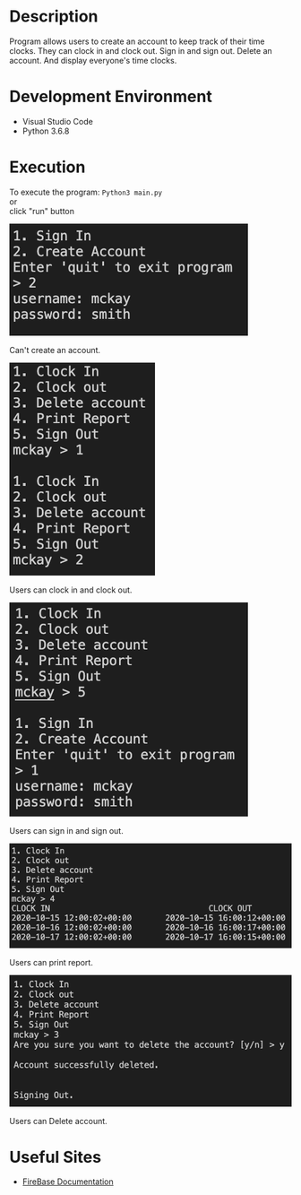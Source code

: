 # Description
 Program allows users to create an account to keep track of their time clocks. They can clock in and clock out. Sign in and sign out. Delete an account. And display everyone's time clocks.

# Development Environment
* Visual Studio Code
* Python 3.6.8

# Execution
To execute the program: `Python3 main.py`
<br />
or
<br />
click "run" button

![alt text](createaccount.png)

Can't create an account.<br />

![alt text](clockinout.png)

Users can clock in and clock out.<br />

![alt text](signinout.png)

Users can sign in and sign out.<br />

![alt text](print.png)

Users can print report.<br />

![alt text](deleteaccount.png)

Users can Delete account.<br />


# Useful Sites
* [FireBase Documentation](https://firebase.google.com/docs/firestore)
